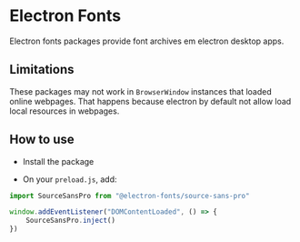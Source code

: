 # Electron Fonts

Electron fonts packages provide font archives em electron desktop apps.

## Limitations

These packages may not work in `BrowserWindow` instances that loaded online webpages. That happens because electron by default not allow load local resources in webpages.

## How to use

* Install the package

* On your `preload.js`, add:

```ts
import SourceSansPro from "@electron-fonts/source-sans-pro"

window.addEventListener("DOMContentLoaded", () => {
    SourceSansPro.inject()
})
```